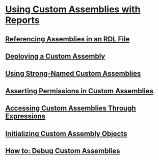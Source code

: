 # [Using Custom Assemblies with Reports](using-custom-assemblies-with-reports.md)
## [Referencing Assemblies in an RDL File](referencing-assemblies-in-an-rdl-file.md)
## [Deploying a Custom Assembly](deploying-a-custom-assembly.md)
## [Using Strong-Named Custom Assemblies](using-strong-named-custom-assemblies.md)
## [Asserting Permissions in Custom Assemblies](asserting-permissions-in-custom-assemblies.md)
## [Accessing Custom Assemblies Through Expressions](accessing-custom-assemblies-through-expressions.md)
## [Initializing Custom Assembly Objects](initializing-custom-assembly-objects.md)
## [How to: Debug Custom Assemblies](how-to-debug-custom-assemblies.md)
